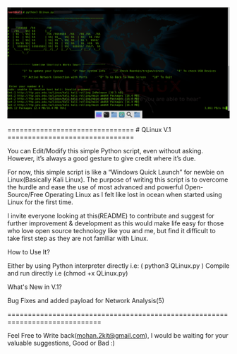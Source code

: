 ![QLinux Preview!](https://github.com/itsmanu4u/QLinux/blob/master/QLinux.png)

=============================== # QLinux V.1 ===============================


You can Edit/Modify this simple Python script, even without asking. However, it’s always a good gesture to give credit where it’s due.

For now, this simple script is like a “Windows Quick Launch” for newbie on Linux(Basically Kali Linux). The purpose of writing this script is to overcome the hurdle and ease the use of most advanced and powerful Open-Source/Free Operating Linux as I felt like lost in ocean when started using Linux for the first time.

I invite everyone looking at this(README) to contribute and suggest for further improvement & development as this would make life easy for those who love open source technology like you and me, but find it difficult to take first step as they are not familiar with Linux.

How to Use It?

Either by using Python interpreter directly i.e: ( python3 QLinux.py ) Compile and run directly i.e (chmod +x QLinux.py)

What's New in V.1?

Bug Fixes and added payload for Network Analysis(5)

=============================================================================

Feel Free to Write back(mohan.2kit@gmail.com), I would be waiting for your valuable suggestions, Good or Bad :)
